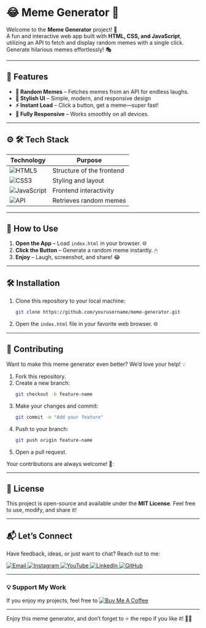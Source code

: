# 😂 Meme Generator 🚀

 Welcome to the **Meme Generator** project! 🎉  
A fun and interactive web app built with **HTML, CSS, and JavaScript**, utilizing an API to fetch and display random memes with a single click. Generate hilarious memes effortlessly! 🎭  



---

## 🌟 Features  
- **🤣 Random Memes** – Fetches memes from an API for endless laughs.
- **🎨 Stylish UI** – Simple, modern, and responsive design 
- **⚡ Instant Load** – Click a button, get a meme—super fast! 
- **📱 Fully Responsive** – Works smoothly on all devices.  


      

---

## ⚙ 🛠 Tech Stack
| **Technology**  | **Purpose** |
|-----------------|-------------|
| ![HTML5](https://img.shields.io/badge/HTML5-E34F26?style=for-the-badge&logo=html5&logoColor=white) | Structure of the frontend |
| ![CSS3](https://img.shields.io/badge/CSS3-1572B6?style=for-the-badge&logo=css3&logoColor=white) | Styling and layout |
| ![JavaScript](https://img.shields.io/badge/JavaScript-F7DF1E?style=for-the-badge&logo=javascript&logoColor=black) | Frontend interactivity |
| ![API](https://img.shields.io/badge/API-FF9900?style=for-the-badge) | Retrieves random memes |

---

## 🚀 How to Use 
1.  **Open the App** – Load `index.html` in your browser. 🌐  
2.  **Click the Button** – Generate a random meme instantly. 🖱
3.  **Enjoy** – Laugh, screenshot, and share! 😂 
   

---

## 🛠️ Installation  

1. Clone this repository to your local machine:  
   ```bash  
   git clone https://github.com/yourusername/meme-generator.git 
   ```  

2. Open the `index.html` file in your favorite web browser. 🌐  
 

---

## 🤝 Contributing  

Want to make this meme generator even better? We’d love your help! 💡  
1. Fork this repository.  
2. Create a new branch:  
   ```bash  
   git checkout -b feature-name  
   ```  
3. Make your changes and commit:  
   ```bash  
   git commit -m "Add your feature"  
   ```  
4. Push to your branch:  
   ```bash  
   git push origin feature-name  
   ```  
5. Open a pull request.  

Your contributions are always welcome! 🌟:


---

## 📜 License  

This project is open-source and available under the **MIT License**. Feel free to use, modify, and share it!  

---

## 📬 Let’s Connect  

Have feedback, ideas, or just want to chat? Reach out to me:  
<div>
  <a href="mailto:onlykelvin06@gmail.com">
    <img src="https://img.shields.io/badge/Email-4285F4?style=for-the-badge&logo=gmail&logoColor=white" alt="Email" />
  </a>
  <a href="https://www.instagram.com/_.yo.kelvin/">
    <img src="https://img.shields.io/badge/Instagram-E4405F?style=for-the-badge&logo=instagram&logoColor=white" alt="Instagram" />
  </a>
  <a href="https://www.youtube.com/@TechTutor_Tv?sub_confirmation=1">
    <img src="https://img.shields.io/badge/YouTube-FF0000?style=for-the-badge&logo=youtube&logoColor=white" alt="YouTube" />
  </a>
  <a href = "https://www.linkedin.com/in/kelvin-agyare-yeboah-6728a7301?utm_source=share&utm_campaign=share_via&utm_content=profile&utm_medium=android_app">
    <img src="https://img.shields.io/badge/LinkedIn-0077B5?style=for-the-badge&logo=linkedin&logoColor=white" alt="LinkedIn" />
  </a>
  <a href="https://github.com/KelvCodes">
    <img src="https://img.shields.io/badge/GitHub-181717?style=for-the-badge&logo=github&logoColor=white" alt="GitHub" />
  </a>
</div>     
 
---
### 💡 Support My Work  
If you enjoy my projects, feel free to [![Buy Me A Coffee](https://img.shields.io/badge/Buy%20Me%20A%20Coffee-%F0%9F%8C%8D-yellow?style=for-the-badge&logo=buy-me-a-coffee&logoColor=black)](https://www.buymeacoffee.com/kelvcodes) 

---
Enjoy this meme generator, and don’t forget to ⭐ the repo if you like it! 🥳✨  






